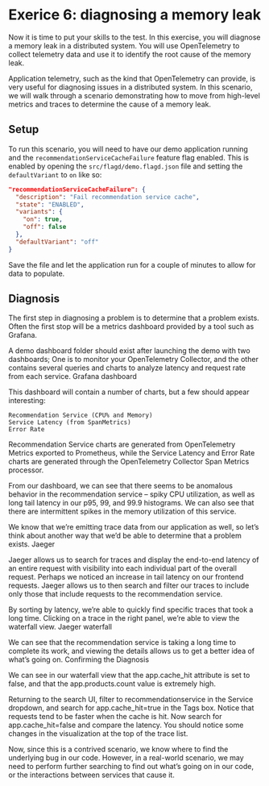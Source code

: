 # Exerice 6: diagnosing a memory leak

Now it is time to put your skills to the test. In this exercise, you will diagnose a memory leak in a distributed system. You will use OpenTelemetry to collect telemetry data and use it to identify the root cause of the memory leak.

Application telemetry, such as the kind that OpenTelemetry can provide, is very useful for diagnosing issues in a distributed system. In this scenario, we will walk through a scenario demonstrating how to move from high-level metrics and traces to determine the cause of a memory leak.

## Setup

To run this scenario, you will need to have our demo application running and the `recommendationServiceCacheFailure` feature flag enabled. This is enabled by opening the `src/flagd/demo.flagd.json` file and setting the `defaultVariant` to `on` like so:

```json
"recommendationServiceCacheFailure": {
  "description": "Fail recommendation service cache",
  "state": "ENABLED",
  "variants": {
    "on": true,
    "off": false
  },
  "defaultVariant": "off"
}
```

Save the file and let the application run for a couple of minutes to allow for data to populate.

## Diagnosis

The first step in diagnosing a problem is to determine that a problem exists. Often the first stop will be a metrics dashboard provided by a tool such as Grafana.

A demo dashboard folder should exist after launching the demo with two dashboards; One is to monitor your OpenTelemetry Collector, and the other contains several queries and charts to analyze latency and request rate from each service.
Grafana dashboard

This dashboard will contain a number of charts, but a few should appear interesting:

    Recommendation Service (CPU% and Memory)
    Service Latency (from SpanMetrics)
    Error Rate

Recommendation Service charts are generated from OpenTelemetry Metrics exported to Prometheus, while the Service Latency and Error Rate charts are generated through the OpenTelemetry Collector Span Metrics processor.

From our dashboard, we can see that there seems to be anomalous behavior in the recommendation service – spiky CPU utilization, as well as long tail latency in our p95, 99, and 99.9 histograms. We can also see that there are intermittent spikes in the memory utilization of this service.

We know that we’re emitting trace data from our application as well, so let’s think about another way that we’d be able to determine that a problem exists.
Jaeger

Jaeger allows us to search for traces and display the end-to-end latency of an entire request with visibility into each individual part of the overall request. Perhaps we noticed an increase in tail latency on our frontend requests. Jaeger allows us to then search and filter our traces to include only those that include requests to the recommendation service.

By sorting by latency, we’re able to quickly find specific traces that took a long time. Clicking on a trace in the right panel, we’re able to view the waterfall view.
Jaeger waterfall

We can see that the recommendation service is taking a long time to complete its work, and viewing the details allows us to get a better idea of what’s going on.
Confirming the Diagnosis

We can see in our waterfall view that the app.cache_hit attribute is set to false, and that the app.products.count value is extremely high.

Returning to the search UI, filter to recommendationservice in the Service dropdown, and search for app.cache_hit=true in the Tags box. Notice that requests tend to be faster when the cache is hit. Now search for app.cache_hit=false and compare the latency. You should notice some changes in the visualization at the top of the trace list.

Now, since this is a contrived scenario, we know where to find the underlying bug in our code. However, in a real-world scenario, we may need to perform further searching to find out what’s going on in our code, or the interactions between services that cause it.
